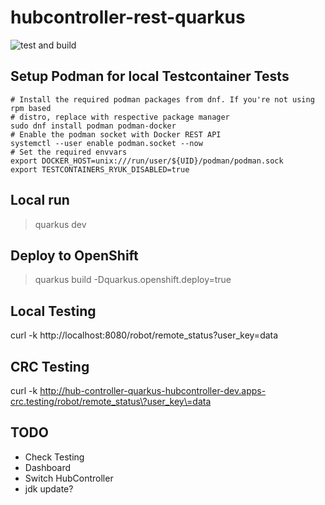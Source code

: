 # hubcontroller-rest-quarkus

![test and build](https://github.com/cloud-native-robotz-hackathon/hubcontroller-rest-quarkus/actions/workflows/ci.yml/badge.svg)

## Setup Podman for local Testcontainer Tests

    # Install the required podman packages from dnf. If you're not using rpm based
    # distro, replace with respective package manager
    sudo dnf install podman podman-docker
    # Enable the podman socket with Docker REST API
    systemctl --user enable podman.socket --now
    # Set the required envvars
    export DOCKER_HOST=unix:///run/user/${UID}/podman/podman.sock
    export TESTCONTAINERS_RYUK_DISABLED=true

## Local run

> quarkus dev

## Deploy to OpenShift

> quarkus build -Dquarkus.openshift.deploy=true

## Local Testing

curl -k http://localhost:8080/robot/remote_status\?user_key\=data

## CRC Testing

curl -k http://hub-controller-quarkus-hubcontroller-dev.apps-crc.testing/robot/remote_status\?user_key\=data

## TODO

- Check Testing
- Dashboard
- Switch HubController
- jdk update?
